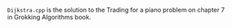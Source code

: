 `Dijkstra.cpp` is the solution to the Trading for a piano problem on chapter 7 in Grokking Algorithms book. <br>